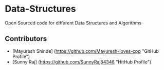 # Data-Structures
Open Sourced code for different Data Structures and Algorithms

## Contributors
- [Mayuresh Shinde] (https://github.com/Mayuresh-loves-cpp "GitHub Profile")
- [Sunny Raj] (https://github.com/SunnyRaj84348 "HitHub Profile")

